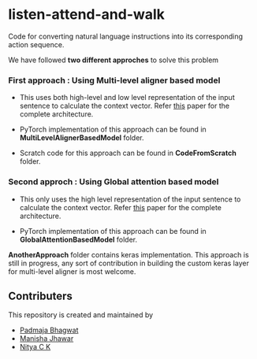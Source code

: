 # listen-attend-and-walk
Code for converting natural language instructions into its corresponding action sequence.

We have followed **two different approches** to solve this problem

### First approach : Using Multi-level aligner based model

* This uses both high-level and low level representation of the input sentence to calculate the context vector. Refer [this](http://www.aaai.org/ocs/index.php/AAAI/AAAI16/paper/download/12522/12021) paper for the complete architecture. 

* PyTorch implementation of this approach can be found in **MultiLevelAlignerBasedModel** folder.

* Scratch code for this approach can be found in **CodeFromScratch** folder.

### Second approch : Using Global attention based model

* This only uses the high level representation of the input sentence to calculate the context vector. Refer [this](https://arxiv.org/pdf/1508.04025.pdf) paper for the complete architecture.

* PyTorch implementation of this approach can be found in **GlobalAttentionBasedModel** folder.

**AnotherApproach** folder contains keras implementation. This approach is still in progress, any sort of contribution in building the custom keras layer for multi-level aligner is most welcome.

## Contributers

This repository is created and maintained by

* [Padmaja Bhagwat](https://github.com/PadmajaVB)
* [Manisha Jhawar](https://github.com/ManishaJhawar)
* [Nitya C K](https://github.com/NityaCK)
